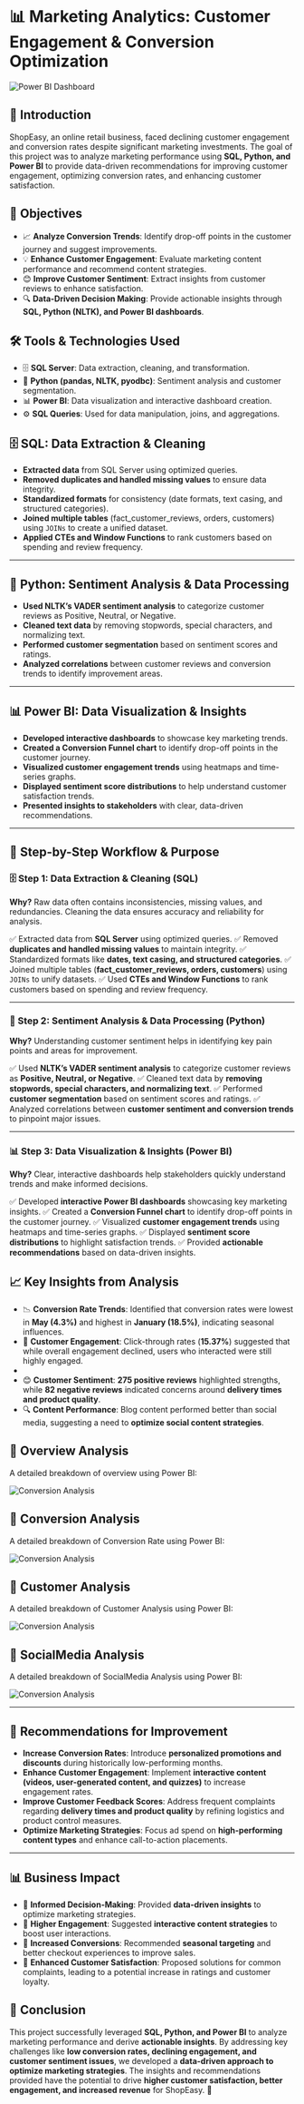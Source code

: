# 📊 Marketing Analytics: Customer Engagement & Conversion Optimization  
![Power BI Dashboard](Photo.jpg)
## 📖 Introduction  
ShopEasy, an online retail business, faced declining customer engagement and conversion rates despite significant marketing investments. The goal of this project was to analyze marketing performance using **SQL, Python, and Power BI** to provide data-driven recommendations for improving customer engagement, optimizing conversion rates, and enhancing customer satisfaction.
## 🎯 Objectives  
- 📈 **Analyze Conversion Trends**: Identify drop-off points in the customer journey and suggest improvements.  
- 💡 **Enhance Customer Engagement**: Evaluate marketing content performance and recommend content strategies.  
- 😊 **Improve Customer Sentiment**: Extract insights from customer reviews to enhance satisfaction.  
- 🔍 **Data-Driven Decision Making**: Provide actionable insights through **SQL, Python (NLTK), and Power BI dashboards**.  
## 🛠️ Tools & Technologies Used  
- 🗄 **SQL Server**: Data extraction, cleaning, and transformation.  
- 🐍 **Python (pandas, NLTK, pyodbc)**: Sentiment analysis and customer segmentation.  
- 📊 **Power BI**: Data visualization and interactive dashboard creation.  
- ⚙️ **SQL Queries**: Used for data manipulation, joins, and aggregations.  
## 🗄️ SQL: Data Extraction & Cleaning
- **Extracted data** from SQL Server using optimized queries.
- **Removed duplicates and handled missing values** to ensure data integrity.
- **Standardized formats** for consistency (date formats, text casing, and structured categories).
- **Joined multiple tables** (fact_customer_reviews, orders, customers) using `JOINs` to create a unified dataset.
- **Applied CTEs and Window Functions** to rank customers based on spending and review frequency.

---

## 🐍 Python: Sentiment Analysis & Data Processing
- **Used NLTK’s VADER sentiment analysis** to categorize customer reviews as Positive, Neutral, or Negative.
- **Cleaned text data** by removing stopwords, special characters, and normalizing text.
- **Performed customer segmentation** based on sentiment scores and ratings.
- **Analyzed correlations** between customer reviews and conversion trends to identify improvement areas.

---

## 📊 Power BI: Data Visualization & Insights
- **Developed interactive dashboards** to showcase key marketing trends.
- **Created a Conversion Funnel chart** to identify drop-off points in the customer journey.
- **Visualized customer engagement trends** using heatmaps and time-series graphs.
- **Displayed sentiment score distributions** to help understand customer satisfaction trends.
- **Presented insights to stakeholders** with clear, data-driven recommendations.

---
## 🔄 Step-by-Step Workflow & Purpose

### 🗄️ Step 1: Data Extraction & Cleaning (SQL)
**Why?** Raw data often contains inconsistencies, missing values, and redundancies. Cleaning the data ensures accuracy and reliability for analysis.

✅ Extracted data from **SQL Server** using optimized queries.
✅ Removed **duplicates and handled missing values** to maintain integrity.
✅ Standardized formats like **dates, text casing, and structured categories**.
✅ Joined multiple tables (**fact_customer_reviews, orders, customers**) using `JOINs` to unify datasets.
✅ Used **CTEs and Window Functions** to rank customers based on spending and review frequency.

---

### 🐍 Step 2: Sentiment Analysis & Data Processing (Python)
**Why?** Understanding customer sentiment helps in identifying key pain points and areas for improvement.

✅ Used **NLTK’s VADER sentiment analysis** to categorize customer reviews as **Positive, Neutral, or Negative**.
✅ Cleaned text data by **removing stopwords, special characters, and normalizing text**.
✅ Performed **customer segmentation** based on sentiment scores and ratings.
✅ Analyzed correlations between **customer sentiment and conversion trends** to pinpoint major issues.

---

### 📊 Step 3: Data Visualization & Insights (Power BI)
**Why?** Clear, interactive dashboards help stakeholders quickly understand trends and make informed decisions.

✅ Developed **interactive Power BI dashboards** showcasing key marketing insights.
✅ Created a **Conversion Funnel chart** to identify drop-off points in the customer journey.
✅ Visualized **customer engagement trends** using heatmaps and time-series graphs.
✅ Displayed **sentiment score distributions** to highlight satisfaction trends.
✅ Provided **actionable recommendations** based on data-driven insights.
## 📈 Key Insights from Analysis
- 📉 **Conversion Rate Trends**: Identified that conversion rates were lowest in **May (4.3%)** and highest in **January (18.5%)**, indicating seasonal influences.
- 🎯 **Customer Engagement**: Click-through rates (**15.37%**) suggested that while overall engagement declined, users who interacted were still highly engaged.
-  
- 😊 **Customer Sentiment**: **275 positive reviews** highlighted strengths, while **82 negative reviews** indicated concerns around **delivery times and product quality**.  
- 🔍 **Content Performance**: Blog content performed better than social media, suggesting a need to **optimize social content strategies**.  
## 🔄 Overview Analysis  
A detailed breakdown of overview using Power BI:  

![Conversion Analysis](Power%20BI/overview.png) 

## 🔄 Conversion Analysis  
A detailed breakdown of Conversion Rate using Power BI:  

![Conversion Analysis](Power%20BI/Conversion.png)

## 🔄 Customer Analysis  
A detailed breakdown of Customer Analysis using Power BI:  

![Conversion Analysis](Power%20BI/Customer.png)


## 🔄 SocialMedia Analysis  
A detailed breakdown of SocialMedia Analysis using Power BI:  

![Conversion Analysis](Power%20BI/Socialmedia.png)

---

## 🎯 Recommendations for Improvement
- **Increase Conversion Rates**: Introduce **personalized promotions and discounts** during historically low-performing months.  
- **Enhance Customer Engagement**: Implement **interactive content (videos, user-generated content, and quizzes)** to increase engagement rates.  
- **Improve Customer Feedback Scores**: Address frequent complaints regarding **delivery times and product quality** by refining logistics and product control measures.  
- **Optimize Marketing Strategies**: Focus ad spend on **high-performing content types** and enhance call-to-action placements.  

---

## 📊 Business Impact
- 📌 **Informed Decision-Making**: Provided **data-driven insights** to optimize marketing strategies.  
- 📌 **Higher Engagement**: Suggested **interactive content strategies** to boost user interactions.  
- 📌 **Increased Conversions**: Recommended **seasonal targeting** and better checkout experiences to improve sales.  
- 📌 **Enhanced Customer Satisfaction**: Proposed solutions for common complaints, leading to a potential increase in ratings and customer loyalty.
## 🎯 Conclusion
This project successfully leveraged **SQL, Python, and Power BI** to analyze marketing performance and derive **actionable insights**. By addressing key challenges like **low conversion rates, declining engagement, and customer sentiment issues**, we developed a **data-driven approach to optimize marketing strategies**. The insights and recommendations provided have the potential to drive **higher customer satisfaction, better engagement, and increased revenue** for ShopEasy. 🚀
